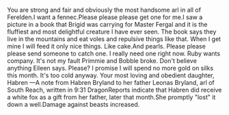 You are strong and fair and obviously the most handsome arl in all of Ferelden.I want a fennec.Please please please get one for me.I saw a picture in a book that Brigid was carrying for Master Fergal and it is the fluffiest and most delightful creature I have ever seen.
The book says they live in the mountains and eat voles and repulsive things like that. When I get mine I will feed it only nice things. Like cake.And pearls. Please please please send someone to catch one. I really need one right now. Ruby wants company. It's not my fault Primmie and Bobble broke. Don't believe anything Eileen says.
Please? I promise I will spend no more gold on silks this month. It's too cold anyway.
Your most loving and obedient daughter, Habren
—A note from Habren Bryland to her father Leonas Bryland, arl of South Reach, written in 9:31 DragonReports indicate that Habren did receive a white fox as a gift from her father, later that month.She promptly "lost" it down a well.Damage against beasts increased.
